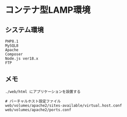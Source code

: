 # コンテナ型LAMP環境

## システム環境
```
PHP8.1
MySQL8
Apache
Composer
Node.js ver18.x
FTP
```


## メモ
```
./web/html にアプリケーションを設置する

# バーチャルホスト設定ファイル
web/volumes/apache2/sites-available/virtual.host.conf
web/volumes/apache2/ports.conf
```